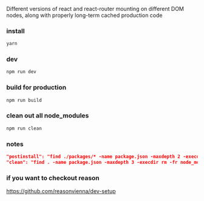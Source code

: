 Different versions of react and react-router mounting on different DOM nodes, along with properly long-term cached production code

### install
```bash
yarn
```
### dev
```bash
npm run dev
```
### build for production
```bash
npm run build
```
### clean out all node_modules
```bash
npm run clean
```
### notes
```json
"postinstall": "find ./packages/* -name package.json -maxdepth 2 -execdir yarn \\;",
"clean": "find . -name package.json -maxdepth 3 -execdir rm -fr node_modules npm-debug.log yarn.lock \\;",
```

### if you want to checkout reason
https://github.com/reasonvienna/dev-setup
